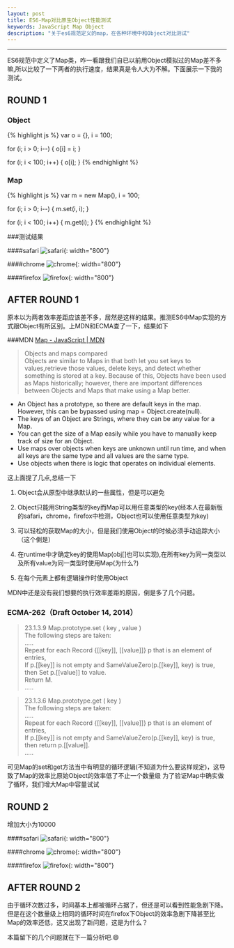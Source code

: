 ```yaml
---
layout: post
title: ES6-Map对比原生Object性能测试
keywords: JavaScript Map Object
description: "关于es6规范定义的map，在各种环境中和Object对比测试"
---
```


---------

ES6规范中定义了Map类，咋一看跟我们自已以前用Object模拟过的Map差不多嘛,所以比较了一下两者的执行速度，结果真是令人大为不解。下面展示一下我的测试。

## ROUND 1

### Object


{% highlight js %}
var o = {}, i = 100;

for (i; i > 0; i--) {
  o[i] = i;
}

for (i; i < 100; i++) {
  o[i];
}
{% endhighlight %}

### Map

{% highlight js %}
var m = new Map(),
  i = 100;

for (i; i > 0; i--) {
  m.set(i, i);
}

for (i; i < 100; i++) {
  m.get(i);
}
{% endhighlight %}

###测试结果

####safari
![safari](http://tinyjiang.qiniudn.com/2014-11-04-safari-100.png){: width="800"}

####chrome
![chrome](http://tinyjiang.qiniudn.com/2014-11-04-chrome-100.png){: width="800"}

####firefox
![firefox](http://tinyjiang.qiniudn.com/2014-11-04-firefox-100.png){: width="800"}

## AFTER ROUND 1
原本以为两者效率差距应该差不多，居然是这样的结果。推测ES6中Map实现的方式跟Object有所区别。上MDN和ECMA查了一下，结果如下

###MDN
[Map - JavaScript | MDN](https://developer.mozilla.org/en-US/docs/Web/JavaScript/Reference/Global_Objects/Map)

>Objects and maps compared  
Objects are similar to Maps in that both let you set keys to values,retrieve those values, delete keys, and detect whether something is stored at a key. Because of this, Objects have been used as Maps historically; however, there are important differences between Objects and Maps that make using a Map better.  
-   An Object has a prototype, so there are default keys in the map. However, this can be bypassed using map = Object.create(null).  
-   The keys of an Object are Strings, where they can be any value for a Map.  
-   You can get the size of a Map easily while you have to manually keep track of size for an Object.  
-   Use maps over objects when keys are unknown until run time, and when all keys are the same type and all values are the same type.  
-   Use objects when there is logic that operates on individual elements.
	

这上面提了几点,总结一下

1. Object会从原型中继承默认的一些属性，但是可以避免

2. Object只能用String类型的key而Map可以用任意类型的key(经本人在最新版的safari，chrome，firefox中检测，Object也可以使用任意类型为key)

3. 可以轻松的获取Map的大小，但是我们使用Object的时候必须手动追踪大小（这个倒是）

4. 在runtime中才确定key的使用Map(obj[]也可以实现),在所有key为同一类型以及所有value为同一类型时使用Map(为什么?)

5. 在每个元素上都有逻辑操作时使用Object

MDN中还是没有我们想要的执行效率差距的原因，倒是多了几个问题。

### ECMA-262（Draft October 14, 2014）

>23.1.3.9 Map.prototype.set ( key , value )  
The following steps are taken:  
.....  
Repeat for each Record {[[key]], [[value]]} p that is an element of entries,  
If p.[[key]] is not empty and SameValueZero(p.[[key]], key) is true,   
then Set p.[[value]] to value.  
Return M.  
.....
	
>23.1.3.6 Map.prototype.get ( key )  
The following steps are taken:  
.....  
Repeat for each Record {[[key]], [[value]]} p that is an element of entries,  
If p.[[key]] is not empty and SameValueZero(p.[[key]], key) is true,   
then return p.[[value]].  
.....

可见Map的set和get方法当中有明显的循环逻辑(不知道为什么要这样规定)，这导致了Map的效率比原始Object的效率低了不止一个数量级
为了验证Map中确实做了循环，我们增大Map中容量试试

## ROUND 2

增加大小为10000

####safari
![safari](http://tinyjiang.qiniudn.com/2014-11-04-safari-10000.png){: width="800"}

####chrome
![chrome](http://tinyjiang.qiniudn.com/2014-11-04-chrome-10000.png){: width="800"}

####firefox
![firefox](http://tinyjiang.qiniudn.com/2014-11-04-firefox-10000.png){: width="800"}

## AFTER ROUND 2
由于循环次数过多，时间基本上都被循环占据了，但还是可以看到性能急剧下降。
但是在这个数量级上相同的循环时间在firefox下Object的效率急剧下降甚至比Map的效率还低，这又出现了新问题，这是为什么？

本篇留下的几个问题就在下一篇分析吧.😄
